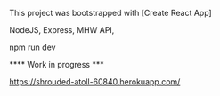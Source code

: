 This project was bootstrapped with [Create React App]

NodeJS, Express, MHW API,

npm run dev

**** Work in progress ***

https://shrouded-atoll-60840.herokuapp.com/


